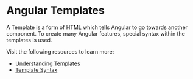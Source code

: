 # Angular Templates

A Template is a form of HTML which tells Angular to go towards another component. To create many Angular features, special syntax within the templates is used.

Visit the following resources to learn more:

- [Understanding Templates](https://angular.io/guide/template-overview)
- [Template Syntax](https://angular.io/guide/template-syntax)
